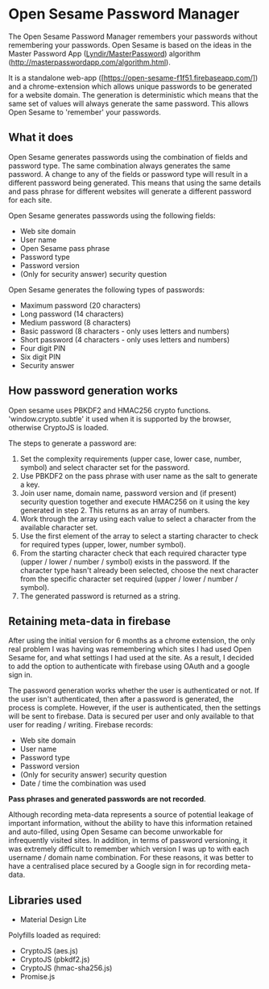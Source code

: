 # Open Sesame Password Manager
The Open Sesame Password Manager remembers your passwords without remembering your passwords.  Open Sesame is based on the ideas in the Master Password App ([Lyndir/MasterPassword](https://github.com/Lyndir/MasterPassword)) algorithm (<http://masterpasswordapp.com/algorithm.html>).

It is a standalone web-app ([https://open-sesame-f1f51.firebaseapp.com/]) and a chrome-extension which allows unique passwords to be generated for a website domain.  The generation is deterministic which means that the same set of values will always generate the same password.  This allows Open Sesame to 'remember' your passwords.

## What it does
Open Sesame generates passwords using the combination of fields and password type.  The same combination always generates the same password.  A change to any of the fields or password type will result in a different password being generated.  This means that using the same details and pass phrase for different websites will generate a different password for each site.

Open Sesame generates passwords using the following fields:
* Web site domain
* User name
* Open Sesame pass phrase
* Password type
* Password version
* (Only for security answer) security question

Open Sesame generates the following types of passwords:
* Maximum password (20 characters)
* Long password (14 characters)
* Medium password (8 characters)
* Basic password (8 characters - only uses letters and numbers)
* Short password (4 characters - only uses letters and numbers)
* Four digit PIN
* Six digit PIN
* Security answer



## How password generation works
Open sesame uses PBKDF2 and HMAC256 crypto functions.  'window.crypto.subtle' it used when it is supported by the browser, otherwise CryptoJS is loaded.  

The steps to generate a password are:

1. Set the complexity requirements (upper case, lower case, number, symbol) and select character set for the password.
2. Use PBKDF2 on the pass phrase with user name as the salt to generate a key.
3. Join user name, domain name, password version and (if present) security question together and execute HMAC256 on it using the key generated in step 2.  This returns as an array of numbers.
4. Work through the array using each value to select a character from the available character set.
5. Use the first element of the array to select a starting character to check for required types (upper, lower, number symbol).
6. From the starting character check that each required character type (upper / lower / number / symbol) exists in the password.  If the character type hasn't already been selected, choose the next character from the specific character set required (upper / lower / number / symbol).
7. The generated password is returned as a string.

## Retaining meta-data in firebase
After using the initial version for 6 months as a chrome extension, the only real problem I was having was remembering which sites I had used Open Sesame for, and what settings I had used at the site.  As a result, I decided to add the option to authenticate with firebase using OAuth and a google sign in.

The password generation works whether the user is authenticated or not.  If the user isn't authenticated, then after a password is generated, the process is complete.  However, if the user is authenticated, then the settings will be sent to firebase.  Data is secured per user and only available to that user for reading / writing.  Firebase records:
* Web site domain
* User name
* Password type
* Password version
* (Only for security answer) security question
* Date / time the combination was used

**Pass phrases and generated passwords are not recorded**.

Although recording meta-data represents a source of potential leakage of important information, without the ability to have this information retained and auto-filled, using Open Sesame can become unworkable for infrequently visited sites.  In addition, in terms of password versioning, it was extremely difficult to remember which version I was up to with each username / domain name combination.  For these reasons, it was better to have a centralised place secured by a Google sign in for recording meta-data.

## Libraries used
* Material Design Lite


Polyfills loaded as required:
* CryptoJS (aes.js)
* CryptoJS (pbkdf2.js)
* CryptoJS (hmac-sha256.js)
* Promise.js
